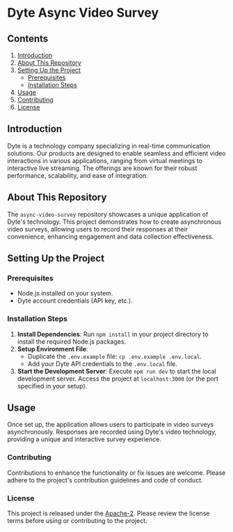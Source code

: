 # Dyte Async Video Survey

## Contents
1. [Introduction](#introduction)
2. [About This Repository](#about-this-repository)
3. [Setting Up the Project](#setting-up-the-project)
   - [Prerequisites](#prerequisites)
   - [Installation Steps](#installation-steps)
4. [Usage](#usage)
5. [Contributing](#contributing)
6. [License](#license)

## Introduction
Dyte is a technology company specializing in real-time communication solutions. Our products are designed to enable seamless and efficient video interactions in various applications, ranging from virtual meetings to interactive live streaming. The offerings are known for their robust performance, scalability, and ease of integration.

## About This Repository
The `async-video-survey` repository showcases a unique application of Dyte's technology. This project demonstrates how to create asynchronous video surveys, allowing users to record their responses at their convenience, enhancing engagement and data collection effectiveness.

## Setting Up the Project

### Prerequisites
- Node.js installed on your system.
- Dyte account credentials (API key, etc.).

### Installation Steps
1. **Install Dependencies**: Run `npm install` in your project directory to install the required Node.js packages.
2. **Setup Environment File**:
   - Duplicate the `.env.example` file: `cp .env.example .env.local`.
   - Add your Dyte API credentials to the `.env.local` file.
3. **Start the Development Server**: Execute `npm run dev` to start the local development server. Access the project at `localhost:3000` (or the port specified in your setup).

## Usage
Once set up, the application allows users to participate in video surveys asynchronously. Responses are recorded using Dyte's video technology, providing a unique and interactive survey experience.

### Contributing
Contributions to enhance the functionality or fix issues are welcome. Please adhere to the project's contribution guidelines and code of conduct.

### License
This project is released under the [Apache-2](LICENSE). Please review the license terms before using or contributing to the project.

